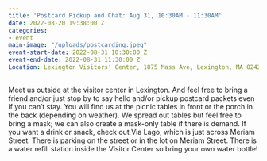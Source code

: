 ```yaml
---
title: 'Postcard Pickup and Chat: Aug 31, 10:30AM - 11:30AM'
date: 2022-08-20 19:38:00 Z
categories:
- event
main-image: "/uploads/postcarding.jpeg"
event-start-date: 2022-08-31 10:30:00 Z
event-end-date: 2022-08-31 11:30:00 Z
Location: Lexington Visitors' Center, 1875 Mass Ave, Lexington, MA 02420
---
```


Meet us outside at the visitor center in Lexington. And feel free to bring a friend and/or just stop by to say hello and/or pickup postcard packets even if you can’t stay. You will find us at the picnic tables in front or the porch in the back (depending on weather). We spread out tables but feel free to bring a mask; we can also create a mask-only table if there is demand.
If you want a drink or snack, check out Via Lago, which is just across Meriam Street. There is parking on the street or in the lot on Meriam Street. There is a water refill station inside the Visitor Center so bring your own water bottle!
